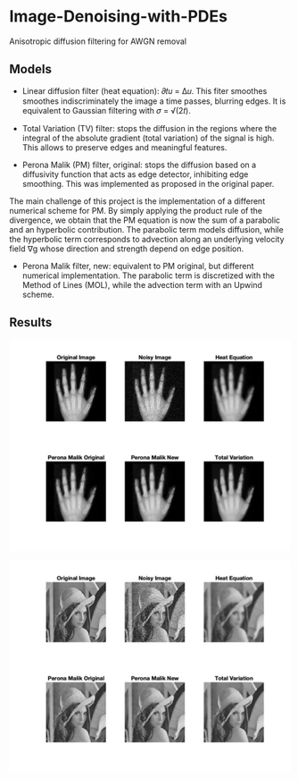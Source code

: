 # Image-Denoising-with-PDEs
Anisotropic diffusion filtering for AWGN removal

## Models
  
  - Linear diffusion filter (heat equation): 𝜕𝑡𝑢 = Δ𝑢. This fiter smoothes smoothes indiscriminately the image a time passes, blurring edges. It is equivalent to Gaussian filtering with 𝜎 = √(2𝑡).
  
  - Total Variation (TV) filter: stops the diffusion in the regions where the integral of the absolute gradient (total variation) of the signal is high. This allows to preserve edges and meaningful features.
  
  - Perona Malik (PM) filter, original: stops the diffusion based on a diffusivity function that acts as edge detector, inhibiting edge smoothing. This was implemented as proposed in the original paper. 

The main challenge of this project is the implementation of a different numerical scheme for PM. By simply applying the product rule of the divergence, we obtain that the PM equation is now the sum of a parabolic and an hyperbolic contribution. The parabolic term models diffusion, while the hyperbolic term corresponds to advection along an underlying velocity field ∇g whose direction and strength depend on edge position.
  
  - Perona Malik filter, new: equivalent to PM original, but different numerical implementation. The parabolic term is discretized with the Method of Lines (MOL), while the advection term with an Upwind scheme.
  
## Results

![Alt text](https://github.com/marcellosicbaldi/Image-Denoising-with-PDEs/blob/main/hand.jpg)

![Alt text](https://github.com/marcellosicbaldi/Image-Denoising-with-PDEs/blob/main/lena.jpg)
